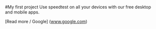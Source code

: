 #My first project
Use speedtest on all your devices with our free desktop and mobile apps.

[Read more / Google] (www.google.com)
